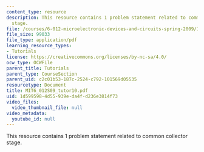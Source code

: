 ```yaml
---
content_type: resource
description: This resource contains 1 problem statement related to common collector
  stage.
file: /courses/6-012-microelectronic-devices-and-circuits-spring-2009/1d5995984d55939eda4fd236e3814f73_MIT6_012S09_tutor10.pdf
file_size: 99033
file_type: application/pdf
learning_resource_types:
- Tutorials
license: https://creativecommons.org/licenses/by-nc-sa/4.0/
ocw_type: OCWFile
parent_title: Tutorials
parent_type: CourseSection
parent_uid: c2c01b53-187c-2524-c792-101569d05535
resourcetype: Document
title: MIT6_012S09_tutor10.pdf
uid: 1d599598-4d55-939e-da4f-d236e3814f73
video_files:
  video_thumbnail_file: null
video_metadata:
  youtube_id: null
---
```

This resource contains 1 problem statement related to common collector stage.